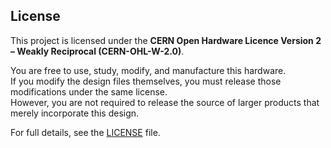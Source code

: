 ## License

This project is licensed under the **CERN Open Hardware Licence Version 2 – Weakly Reciprocal (CERN-OHL-W-2.0)**.

You are free to use, study, modify, and manufacture this hardware.  
If you modify the design files themselves, you must release those modifications under the same license.  
However, you are not required to release the source of larger products that merely incorporate this design.

For full details, see the [LICENSE](./LICENSE) file.
